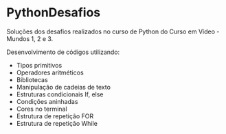 # PythonDesafios

Soluções dos desafios realizados no curso de Python do Curso em Vídeo - Mundos 1, 2 e 3.

Desenvolvimento de códigos utilizando:
- Tipos primitivos
- Operadores aritméticos
- Bibliotecas 
- Manipulação de cadeias de texto
- Estruturas condicionais If, else
- Condições aninhadas
- Cores no terminal
- Estrutura de repetição FOR
- Estrutura de repetição While
